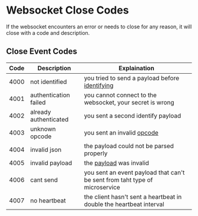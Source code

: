 # Websocket Close Codes

If the websocket encounters an error or needs to close for any reason, it will close with a code and description.

## Close Event Codes

| Code | Description | Explaination |
|---|---|---|
| 4000 | not identified | you tried to send a payload before [identifying](identify.md) |
| 4001 | authentication failed | you cannot connect to the websocket, your secret is wrong |
| 4002 | already authenticated | you sent a second identify payload |
| 4003 | unknown opcode | you sent an invalid [opcode](opcodes.md) |
| 4004 | invalid json | the payload could not be parsed properly |
| 4005 | invalid payload | the [payload](payloads.md#sending-a-payload) was invalid |
| 4006 | cant send | you sent an event payload that can't be sent from taht type of microservice |
| 4007 | no heartbeat | the client hasn't sent a heartbeat in double the heartbeat interval |